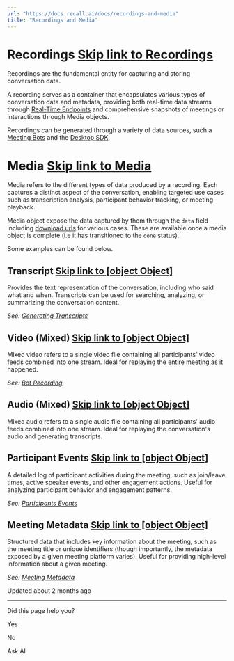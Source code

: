 ```yaml
---
url: "https://docs.recall.ai/docs/recordings-and-media"
title: "Recordings and Media"
---
```


# Recordings   [Skip link to Recordings](https://docs.recall.ai/docs/recordings-and-media\#recordings)

Recordings are the fundamental entity for capturing and storing conversation data.

A recording serves as a container that encapsulates various types of conversation data and metadata, providing both real-time data streams through [Real-Time Endpoints](https://docs.recall.ai/docs/real-time-endpoints) and comprehensive snapshots of meetings or interactions through Media objects.

Recordings can be generated through a variety of data sources, such a [Meeting Bots](https://docs.recall.ai/docs/bot-overview) and the [Desktop SDK](https://docs.recall.ai/docs/desktop-sdk-beta).

# Media   [Skip link to Media](https://docs.recall.ai/docs/recordings-and-media\#media)

Media refers to the different types of data produced by a recording. Each captures a distinct aspect of the conversation, enabling targeted use cases such as transcription analysis, participant behavior tracking, or meeting playback.

Media object expose the data captured by them through the `data` field including [download urls](https://docs.recall.ai/docs/download-urls) for various cases. These are available once a media object is complete (i.e it has transitioned to the `done` status).

Some examples can be found below.

## **Transcript**   [Skip link to [object Object]](https://docs.recall.ai/docs/recordings-and-media\#transcript)

Provides the text representation of the conversation, including who said what and when. Transcripts can be used for searching, analyzing, or summarizing the conversation content.

_See: [Generating Transcripts](https://docs.recall.ai/docs/real-time-vs-async-transcription)_

## **Video (Mixed)**   [Skip link to [object Object]](https://docs.recall.ai/docs/recordings-and-media\#video-mixed)

Mixed video refers to a single video file containing all participants’ video feeds combined into one stream. Ideal for replaying the entire meeting as it happened.

_See: [Bot Recording](https://docs.recall.ai/docs/receive-a-recording)_

## **Audio (Mixed)**   [Skip link to [object Object]](https://docs.recall.ai/docs/recordings-and-media\#audio-mixed)

Mixed audio refers to a single audio file containing all participants' audio feeds combined into one stream. Ideal for replaying the conversation's audio and generating transcripts.

## **Participant Events**   [Skip link to [object Object]](https://docs.recall.ai/docs/recordings-and-media\#participant-events)

A detailed log of participant activities during the meeting, such as join/leave times, active speaker events, and other engagement actions. Useful for analyzing participant behavior and engagement patterns.

_See: [Participants Events](https://docs.recall.ai/docs/meeting-participants-events)_

## **Meeting Metadata**   [Skip link to [object Object]](https://docs.recall.ai/docs/recordings-and-media\#meeting-metadata)

Structured data that includes key information about the meeting, such as the meeting title or unique identifiers (though importantly, the metadata exposed by a given meeting platform varies). Useful for providing high-level information about a given meeting.

_See: [Meeting Metadata](https://docs.recall.ai/docs/meeting-metadata)_

Updated about 2 months ago

* * *

Did this page help you?

Yes

No

Ask AI